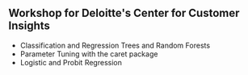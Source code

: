 ## Workshop for Deloitte's Center for Customer Insights

* Classification and Regression Trees and Random Forests
* Parameter Tuning with the caret package
* Logistic and Probit Regression
